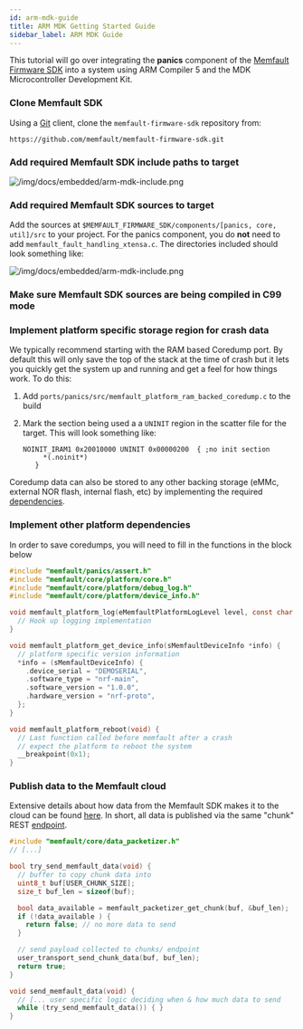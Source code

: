 ```yaml
---
id: arm-mdk-guide
title: ARM MDK Getting Started Guide
sidebar_label: ARM MDK Guide
---
```


This tutorial will go over integrating the **panics** component of the
[Memfault Firmware SDK](https://github.com/memfault/memfault-firmware-sdk) into
a system using ARM Compiler 5 and the MDK Microcontroller Development Kit.

### Clone Memfault SDK

Using a [Git](https://git-scm.com/) client, clone the `memfault-firmware-sdk`
repository from:

```
https://github.com/memfault/memfault-firmware-sdk.git
```

### Add required Memfault SDK include paths to target

![/img/docs/embedded/arm-mdk-include.png](/img/docs/embedded/arm-mdk-includes.png)

### Add required Memfault SDK sources to target

Add the sources at `$MEMFAULT_FIRMWARE_SDK/components/[panics, core, util]/src`
to your project. For the panics component, you do **not** need to add
`memfault_fault_handling_xtensa.c`. The directories included should look
something like:

![/img/docs/embedded/arm-mdk-include.png](/img/docs/embedded/arm-mdk-tree.png)

### Make sure Memfault SDK sources are being compiled in C99 mode

### Implement platform specific storage region for crash data

We typically recommend starting with the RAM based Coredump port. By default
this will only save the top of the stack at the time of crash but it lets you
quickly get the system up and running and get a feel for how things work. To do
this:

1.  Add `ports/panics/src/memfault_platform_ram_backed_coredump.c` to the build
2.  Mark the section being used a a `UNINIT` region in the scatter file for the
    target. This will look something like:

    ```
    NOINIT_IRAM1 0x20010000 UNINIT 0x00000200  { ;no init section
         *(.noinit*)
       }
    ```

Coredump data can also be stored to any other backing storage (eMMc, external
NOR flash, internal flash, etc) by implementing the required
[dependencies](https://github.com/memfault/memfault-firmware-sdk/blob/master/components/panics/include/memfault/panics/platform/coredump.h).

### Implement other platform dependencies

In order to save coredumps, you will need to fill in the functions in the block
below

```c
#include "memfault/panics/assert.h"
#include "memfault/core/platform/core.h"
#include "memfault/core/platform/debug_log.h"
#include "memfault/core/platform/device_info.h"

void memfault_platform_log(eMemfaultPlatformLogLevel level, const char *fmt, ...) {
  // Hook up logging implementation
}

void memfault_platform_get_device_info(sMemfaultDeviceInfo *info) {
  // platform specific version information
  *info = (sMemfaultDeviceInfo) {
    .device_serial = "DEMOSERIAL",
    .software_type = "nrf-main",
    .software_version = "1.0.0",
    .hardware_version = "nrf-proto",
  };
}

void memfault_platform_reboot(void) {
  // Last function called before memfault after a crash
  // expect the platform to reboot the system
  __breakpoint(0x1);
}
```

### Publish data to the Memfault cloud

Extensive details about how data from the Memfault SDK makes it to the cloud can
be found [here](data-from-firmware-to-cloud.md). In short, all data is published
via the same "chunk" REST
[endpoint](https://api-docs.memfault.com/?version=latest#66b0e390-2c3e-4c0d-b6c2-836a287b9e5f).

```c
#include "memfault/core/data_packetizer.h"
// [...]

bool try_send_memfault_data(void) {
  // buffer to copy chunk data into
  uint8_t buf[USER_CHUNK_SIZE];
  size_t buf_len = sizeof(buf);

  bool data_available = memfault_packetizer_get_chunk(buf, &buf_len);
  if (!data_available ) {
    return false; // no more data to send
  }

  // send payload collected to chunks/ endpoint
  user_transport_send_chunk_data(buf, buf_len);
  return true;
}

void send_memfault_data(void) {
  // [... user specific logic deciding when & how much data to send
  while (try_send_memfault_data()) { }
}
```
